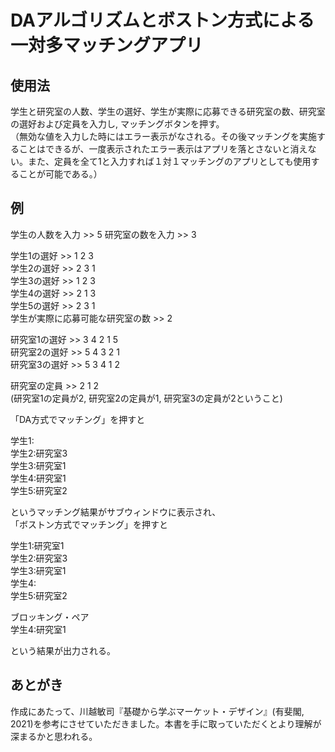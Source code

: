 # DAアルゴリズムとボストン方式による一対多マッチングアプリ
## 使用法
学生と研究室の人数、学生の選好、学生が実際に応募できる研究室の数、研究室の選好および定員を入力し, マッチングボタンを押す。  
（無効な値を入力した時にはエラー表示がなされる。その後マッチングを実施することはできるが、一度表示されたエラー表示はアプリを落とさないと消えない。また、定員を全て1と入力すれば１対１マッチングのアプリとしても使用することが可能である。）

## 例
学生の人数を入力 >> 5 研究室の数を入力 >> 3  

学生1の選好 >> 1 2 3  
学生2の選好 >> 2 3 1  
学生3の選好 >> 1 2 3  
学生4の選好 >> 2 1 3  
学生5の選好 >> 2 3 1  
学生が実際に応募可能な研究室の数 >> 2

研究室1の選好 >> 3 4 2 1 5  
研究室2の選好 >> 5 4 3 2 1  
研究室3の選好 >> 5 3 4 1 2  

研究室の定員 >> 2 1 2  
(研究室1の定員が2, 研究室2の定員が1, 研究室3の定員が2ということ)  

「DA方式でマッチング」を押すと  

学生1:  
学生2:研究室3  
学生3:研究室1  
学生4:研究室1  
学生5:研究室2  

というマッチング結果がサブウィンドウに表示され、  
「ボストン方式でマッチング」を押すと  

学生1:研究室1  
学生2:研究室3  
学生3:研究室1  
学生4:  
学生5:研究室2  

ブロッキング・ペア  
学生4:研究室1

という結果が出力される。 

## あとがき  
作成にあたって、川越敏司『基礎から学ぶマーケット・デザイン』(有斐閣, 2021)を参考にさせていただきました。本書を手に取っていただくとより理解が深まるかと思われる。
